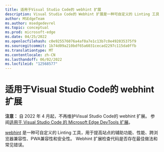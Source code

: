 ```yaml
---
title: 适用于Visual Studio Code的 webhint 扩展
description: Visual Studio Code的 Webhint 扩展是一种可自定义的 Linting 工具，用于提高站点的辅助功能、性能、跨浏览器兼容性、PWA兼容性和安全性。  扩展会检查代码是否存在最佳做法和常见错误。
author: MSEdgeTeam
ms.author: msedgedevrel
ms.topic: conceptual
ms.prod: microsoft-edge
ms.date: 04/25/2022
ms.openlocfilehash: c0e925576076a4af0a7e1c13b7c0e492035375f9
ms.sourcegitcommit: 1b74d09a210bdf65a6031cecad2297c115da0ffb
ms.translationtype: MT
ms.contentlocale: zh-CN
ms.lasthandoff: 06/02/2022
ms.locfileid: "12568577"
---
```

# <a name="webhint-extension-for-visual-studio-code"></a>适用于Visual Studio Code的 webhint 扩展
<!-- keep in sync:
[webhint extension for Visual Studio Code](../test-and-automation/webhint.md)
[The webhint extension for Visual Studio Code](../visual-studio-code/index.md#the-webhint-extension-for-visual-studio-code) in _Visual Studio Code for web development_.
-->

**注意：** 自 2022 年 4 月起，不再维护Visual Studio Code的 webhint 扩展。  参阅[适用于 Visual Studio Code 的 Microsoft Edge DevTools 扩展](../visual-studio-code/microsoft-edge-devtools-extension.md)。

[webhint](https://webhint.io) 是一种可自定义的 Linting 工具，用于提高站点的辅助功能、性能、跨浏览器兼容性、PWA兼容性和安全性。  Webhint 扩展检查代码是否存在最佳做法和常见错误。 

<!-- For more information, see [The webhint extension for Visual Studio Code](../visual-studio-code/webhint.md). -->

